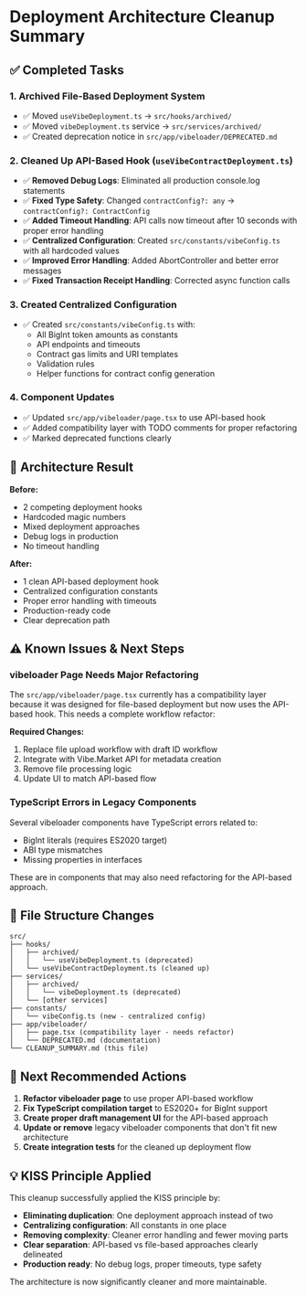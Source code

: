 # Deployment Architecture Cleanup Summary

## ✅ Completed Tasks

### 1. **Archived File-Based Deployment System**
- ✅ Moved `useVibeDeployment.ts` → `src/hooks/archived/`
- ✅ Moved `vibeDeployment.ts` service → `src/services/archived/`
- ✅ Created deprecation notice in `src/app/vibeloader/DEPRECATED.md`

### 2. **Cleaned Up API-Based Hook (`useVibeContractDeployment.ts`)**
- ✅ **Removed Debug Logs**: Eliminated all production console.log statements
- ✅ **Fixed Type Safety**: Changed `contractConfig?: any` → `contractConfig?: ContractConfig`
- ✅ **Added Timeout Handling**: API calls now timeout after 10 seconds with proper error handling
- ✅ **Centralized Configuration**: Created `src/constants/vibeConfig.ts` with all hardcoded values
- ✅ **Improved Error Handling**: Added AbortController and better error messages
- ✅ **Fixed Transaction Receipt Handling**: Corrected async function calls

### 3. **Created Centralized Configuration**
- ✅ Created `src/constants/vibeConfig.ts` with:
  - All BigInt token amounts as constants
  - API endpoints and timeouts
  - Contract gas limits and URI templates
  - Validation rules
  - Helper functions for contract config generation

### 4. **Component Updates**
- ✅ Updated `src/app/vibeloader/page.tsx` to use API-based hook
- ✅ Added compatibility layer with TODO comments for proper refactoring
- ✅ Marked deprecated functions clearly

## 🎯 **Architecture Result**

**Before:** 
- 2 competing deployment hooks
- Hardcoded magic numbers
- Mixed deployment approaches
- Debug logs in production
- No timeout handling

**After:**
- 1 clean API-based deployment hook
- Centralized configuration constants  
- Proper error handling with timeouts
- Production-ready code
- Clear deprecation path

## ⚠️ **Known Issues & Next Steps**

### vibeloader Page Needs Major Refactoring
The `src/app/vibeloader/page.tsx` currently has a compatibility layer because it was designed for file-based deployment but now uses the API-based hook. This needs a complete workflow refactor:

**Required Changes:**
1. Replace file upload workflow with draft ID workflow
2. Integrate with Vibe.Market API for metadata creation
3. Remove file processing logic
4. Update UI to match API-based flow

### TypeScript Errors in Legacy Components
Several vibeloader components have TypeScript errors related to:
- BigInt literals (requires ES2020 target)
- ABI type mismatches
- Missing properties in interfaces

These are in components that may also need refactoring for the API-based approach.

## 📁 **File Structure Changes**

```
src/
├── hooks/
│   ├── archived/
│   │   └── useVibeDeployment.ts (deprecated)
│   └── useVibeContractDeployment.ts (cleaned up)
├── services/
│   ├── archived/
│   │   └── vibeDeployment.ts (deprecated)
│   └── [other services]
├── constants/
│   └── vibeConfig.ts (new - centralized config)
├── app/vibeloader/
│   ├── page.tsx (compatibility layer - needs refactor)
│   └── DEPRECATED.md (documentation)
└── CLEANUP_SUMMARY.md (this file)
```

## 🚀 **Next Recommended Actions**

1. **Refactor vibeloader page** to use proper API-based workflow
2. **Fix TypeScript compilation target** to ES2020+ for BigInt support
3. **Create proper draft management UI** for the API-based approach
4. **Update or remove** legacy vibeloader components that don't fit new architecture
5. **Create integration tests** for the cleaned up deployment flow

## 💡 **KISS Principle Applied**

This cleanup successfully applied the KISS principle by:
- **Eliminating duplication**: One deployment approach instead of two
- **Centralizing configuration**: All constants in one place
- **Removing complexity**: Cleaner error handling and fewer moving parts
- **Clear separation**: API-based vs file-based approaches clearly delineated
- **Production ready**: No debug logs, proper timeouts, type safety

The architecture is now significantly cleaner and more maintainable.
